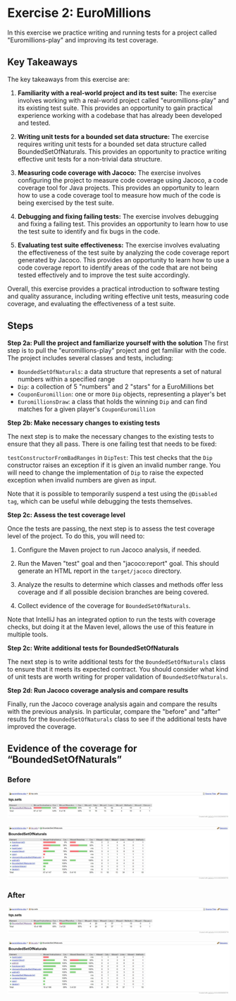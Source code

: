 # Exercise 2:  EuroMillions
In this exercise we practice writing and running tests for a project called "Euromillions-play" and improving its test coverage.

## Key Takeaways
The key takeaways from this exercise are:

1.  **Familiarity with a real-world project and its test suite:** The exercise involves working with a real-world project called "euromillions-play" and its existing test suite. This provides an opportunity to gain practical experience working with a codebase that has already been developed and tested.
    
2.  **Writing unit tests for a bounded set data structure:** The exercise requires writing unit tests for a bounded set data structure called BoundedSetOfNaturals. This provides an opportunity to practice writing effective unit tests for a non-trivial data structure.
    
3.  **Measuring code coverage with Jacoco:** The exercise involves configuring the project to measure code coverage using Jacoco, a code coverage tool for Java projects. This provides an opportunity to learn how to use a code coverage tool to measure how much of the code is being exercised by the test suite.
    
4.  **Debugging and fixing failing tests:** The exercise involves debugging and fixing a failing test. This provides an opportunity to learn how to use the test suite to identify and fix bugs in the code.
    
5.  **Evaluating test suite effectiveness:** The exercise involves evaluating the effectiveness of the test suite by analyzing the code coverage report generated by Jacoco. This provides an opportunity to learn how to use a code coverage report to identify areas of the code that are not being tested effectively and to improve the test suite accordingly.

Overall, this exercise provides a practical introduction to software testing and quality assurance, including writing effective unit tests, measuring code coverage, and evaluating the effectiveness of a test suite.

## Steps
**Step 2a: Pull the project and familiarize yourself with the solution**
The first step is to pull the "euromillions-play" project and get familiar with the code. The project includes several classes and tests, including:

- `BoundedSetOfNaturals`: a data structure that represents a set of natural numbers within a specified range
- `Dip`: a collection of 5 "numbers" and 2 "stars" for a EuroMillions bet
- `CouponEuromillion`: one or more `Dip` objects, representing a player's bet
- `EuromillionsDraw`: a class that holds the winning `Dip` and can find matches for a given player's `CouponEuromillion`

**Step 2b: Make necessary changes to existing tests** 

The next step is to make the necessary changes to the existing tests to ensure that they all pass. There is one failing test that needs to be fixed:

`testConstructorFromBadRanges` in `DipTest`: This test checks that the `Dip` constructor raises an exception if it is given an invalid number range. You will need to change the implementation of `Dip` to raise the expected exception when invalid numbers are given as input.

Note that it is possible to temporarily suspend a test using the `@Disabled tag`, which can be useful while debugging the tests themselves.

**Step 2c: Assess the test coverage level**

Once the tests are passing, the next step is to assess the test coverage level of the project. To do this, you will need to:

1. Configure the Maven project to run Jacoco analysis, if needed.

2. Run the Maven "test" goal and then "jacoco:report" goal. This should generate an HTML report in the `target/jacoco` directory.

3. Analyze the results to determine which classes and methods offer less coverage and if all possible decision branches are being covered.

4. Collect evidence of the coverage for `BoundedSetOfNaturals`.

Note that IntelliJ has an integrated option to run the tests with coverage checks, but doing it at the Maven level, allows the use of this feature in multiple tools.

**Step 2c: Write additional tests for BoundedSetOfNaturals**

The next step is to write additional tests for the `BoundedSetOfNaturals` class to ensure that it meets its expected contract. You should consider what kind of unit tests are worth writing for proper validation of `BoundedSetOfNaturals`.

**Step 2d: Run Jacoco coverage analysis and compare results**

Finally, run the Jacoco coverage analysis again and compare the results with the previous analysis. In particular, compare the "before" and "after" results for the `BoundedSetOfNaturals` class to see if the additional tests have improved the coverage.

## Evidence  of the  coverage for  “BoundedSetOfNaturals”

### Before
![TQS.SETS-1.0](tqs.sets-1.0.jpg)

![BoundedSetOfNaturals-1.0](BoundedSetOfNaturals-1.0.jpg)

### After
![TQS.SETS-2.0](tqs.sets-2.0.jpg)

![BoundedSetOfNaturals-2.0](BoundedSetOfNaturals-2.0.jpg)

